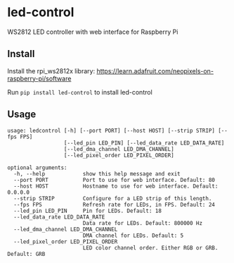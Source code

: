 # led-control
WS2812 LED controller with web interface for Raspberry Pi

## Install
Install the rpi_ws2812x library: https://learn.adafruit.com/neopixels-on-raspberry-pi/software

Run `pip install led-control` to install led-control

## Usage
```
usage: ledcontrol [-h] [--port PORT] [--host HOST] [--strip STRIP] [--fps FPS]
                  [--led_pin LED_PIN] [--led_data_rate LED_DATA_RATE]
                  [--led_dma_channel LED_DMA_CHANNEL]
                  [--led_pixel_order LED_PIXEL_ORDER]

optional arguments:
  -h, --help            show this help message and exit
  --port PORT           Port to use for web interface. Default: 80
  --host HOST           Hostname to use for web interface. Default: 0.0.0.0
  --strip STRIP         Configure for a LED strip of this length.
  --fps FPS             Refresh rate for LEDs, in FPS. Default: 24
  --led_pin LED_PIN     Pin for LEDs. Default: 18
  --led_data_rate LED_DATA_RATE
                        Data rate for LEDs. Default: 800000 Hz
  --led_dma_channel LED_DMA_CHANNEL
                        DMA channel for LEDs. Default: 5
  --led_pixel_order LED_PIXEL_ORDER
                        LED color channel order. Either RGB or GRB. Default: GRB
```
